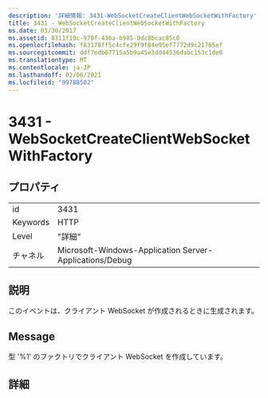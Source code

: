 ```yaml
---
description: '詳細情報: 3431-WebSocketCreateClientWebSocketWithFactory'
title: 3431 - WebSocketCreateClientWebSocketWithFactory
ms.date: 03/30/2017
ms.assetid: 8311f19c-970f-436a-b985-0dc8bcac85c0
ms.openlocfilehash: f83178ff5c4cfe29f9f84e95ef7772d9c21765ef
ms.sourcegitcommit: ddf7edb67715a5b9a45e3dd44536dabc153c1de0
ms.translationtype: MT
ms.contentlocale: ja-JP
ms.lasthandoff: 02/06/2021
ms.locfileid: "99788502"
---
```

# <a name="3431---websocketcreateclientwebsocketwithfactory"></a>3431 - WebSocketCreateClientWebSocketWithFactory

## <a name="properties"></a>プロパティ  
  
|||  
|-|-|  
|id|3431|  
|Keywords|HTTP|  
|Level|"詳細"|  
|チャネル|Microsoft-Windows-Application Server-Applications/Debug|  
  
## <a name="description"></a>説明  

 このイベントは、クライアント WebSocket が作成されるときに生成されます。  
  
## <a name="message"></a>Message  

 型 '%1' のファクトリでクライアント WebSocket を作成しています。  
  
## <a name="details"></a>詳細
